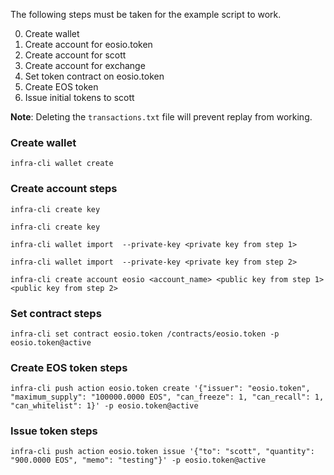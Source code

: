 The following steps must be taken for the example script to work.

0. Create wallet
0. Create account for eosio.token
0. Create account for scott
0. Create account for exchange
0. Set token contract on eosio.token
0. Create EOS token
0. Issue initial tokens to scott

**Note**:
Deleting the `transactions.txt` file will prevent replay from working.


### Create wallet
`infra-cli wallet create`

### Create account steps
`infra-cli create key`

`infra-cli create key`

`infra-cli wallet import  --private-key <private key from step 1>`

`infra-cli wallet import  --private-key <private key from step 2>`

`infra-cli create account eosio <account_name> <public key from step 1> <public key from step 2>`

### Set contract steps
`infra-cli set contract eosio.token /contracts/eosio.token -p eosio.token@active`

### Create EOS token steps
`infra-cli push action eosio.token create '{"issuer": "eosio.token", "maximum_supply": "100000.0000 EOS", "can_freeze": 1, "can_recall": 1, "can_whitelist": 1}' -p eosio.token@active`

### Issue token steps
`infra-cli push action eosio.token issue '{"to": "scott", "quantity": "900.0000 EOS", "memo": "testing"}' -p eosio.token@active`
